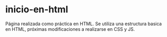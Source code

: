 # inicio-en-html
Página realizada como práctica en HTML.
Se utiliza una estructura basica en HTML, próximas modificaciones a realizarse en CSS y JS.

